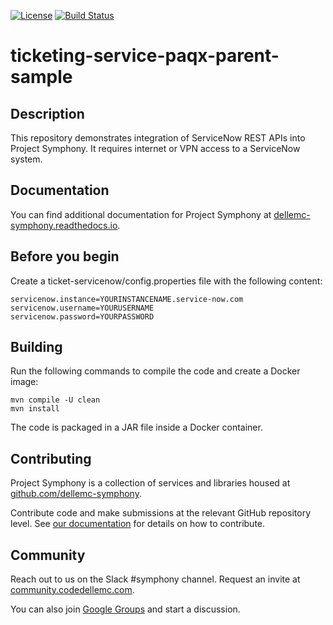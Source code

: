 [![License](https://img.shields.io/badge/License-EPL%201.0-red.svg)](https://opensource.org/licenses/EPL-1.0)
[![Build Status](https://travis-ci.org/dellemc-symphony/ticketing-service-paqx-parent-sample.svg?branch=master)](https://travis-ci.org/dellemc-symphony/ticketing-service-paqx-parent-sample)

# ticketing-service-paqx-parent-sample

## Description
This repository demonstrates integration of ServiceNow REST APIs into Project Symphony. It requires internet or VPN access to a ServiceNow system.
## Documentation
You can find additional documentation for Project Symphony at [dellemc-symphony.readthedocs.io](https://dellemc-symphony.readthedocs.io).
## Before you begin
Create a ticket-servicenow/config.properties file with the following content:  
```
servicenow.instance=YOURINSTANCENAME.service-now.com  
servicenow.username=YOURUSERNAME  
servicenow.password=YOURPASSWORD
```
## Building
Run the following commands to compile the code and create a Docker image:  
  
```
mvn compile -U clean  
mvn install
```  

The code is packaged in a JAR file inside a Docker container. 

## Contributing
Project Symphony is a collection of services and libraries housed at [github.com/dellemc-symphony](https://github.com/dellemc-symphony).

Contribute code and make submissions at the relevant GitHub repository level. See [our documentation](https://dellemc-symphony.readthedocs.io/en/latest/contributing.html) for details on how to contribute.
## Community
Reach out to us on the Slack #symphony channel. Request an invite at [community.codedellemc.com](http://community.codedellemc.com).

You can also join [Google Groups](https://groups.google.com/d/forum/dellemc-symphony) and start a discussion.
